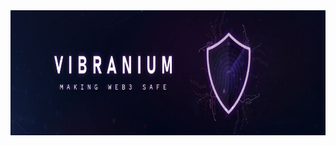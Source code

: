 <br>
<br>
<p align="center">
<img width="1000" height="200" src="https://github.com/VibraniumAudits/.github/blob/main/assets/banner.jpg">
</p>

